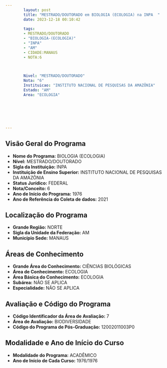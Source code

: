 ```yaml
---
        layout: post
        title: "MESTRADO/DOUTORADO em BIOLOGIA (ECOLOGIA) na INPA  "
        date: 2023-12-18 00:10:42
     
        tags:
        - MESTRADO/DOUTORADO
        - "BIOLOGIA-(ECOLOGIA)"
        - "INPA"
        - "AM"
        - CIDADE:MANAUS
        - NOTA:6
        
       

        Nivel: "MESTRADO/DOUTORADO"
        Nota: "6"
        Instituicao: "INSTITUTO NACIONAL DE PESQUISAS DA AMAZÔNIA"
        Estado: "AM"
        Area: "ECOLOGIA"
        
        
        
        
        
        
---
```

## Visão Geral do Programa
- **Nome do Programa:** BIOLOGIA (ECOLOGIA)
- **Nível:** MESTRADO/DOUTORADO
- **Sigla da Instituição:** INPA
- **Instituição de Ensino Superior:** INSTITUTO NACIONAL DE PESQUISAS DA AMAZÔNIA
- **Status Jurídico:** FEDERAL
- **Nota/Conceito:** 6
- **Ano de Início do Programa:** 1976
- **Ano de Referência do Coleta de dados:** 2021

## Localização do Programa
- **Grande Região:** NORTE
- **Sigla da Unidade da Federação:** AM
- **Município Sede:** MANAUS

## Áreas de Conhecimento
- **Grande Área do Conhecimento:** CIÊNCIAS BIOLÓGICAS
- **Área de Conhecimento:** ECOLOGIA
- **Área Básica do Conhecimento:** ECOLOGIA
- **Subárea:** NÃO SE APLICA
- **Especialidade:** NÃO SE APLICA

## Avaliação e Código do Programa
- **Código Identificador da Área de Avaliação:** 7
- **Área de Avaliação:** BIODIVERSIDADE
- **Código do Programa de Pós-Graduação:** 12002011003P0


## Modalidade e Ano de Início do Curso
- **Modalidade do Programa:** ACADÊMICO
- **Ano de Início de Cada Curso:** 1976/1976
